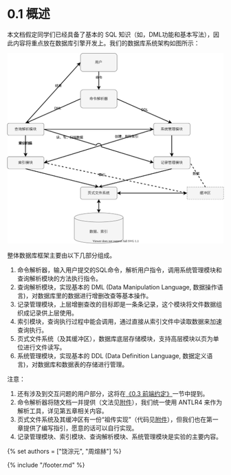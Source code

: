 # 0.1 概述

本文档假定同学们已经具备了基本的 SQL 知识（如，DML功能和基本写法），因此内容将重点放在数据库引擎开发上。我们的数据库系统架构如图所示：

![structure](structure.svg)


整体数据库框架主要由以下几部分组成。

1. 命令解析器，输入用户提交的SQL命令，解析用户指令，调用系统管理模块和查询解析模块的方法执行指令。
2. 查询解析模块，实现基本的 DML (Data Manipulation Language, 数据操作语言)，对数据库里的数据进行增删改查等基本操作。
3. 记录管理模块，上层增删查改的目标即是一条条记录，这个模块将文件数据组织成记录供上层使用。
4. 索引模块，查询执行过程中能会调用，通过直接从索引文件中读取数据来加速查询执行。
5. 页式文件系统（及其缓冲区），数据库底层存储模块，支持高层模块以页为单位进行文件读写。
6. 系统管理模块，实现基本的 DDL (Data Definition Language, 数据定义语言)，对数据库和数据表的存储进行管理。

注意：

1. 还有涉及到交互问题的用户部分，这将在[《0.3 前端约定》](./0-3-frontend.md)一节中提到。
2. 命令解析器将随文档一并提供（文法见[附件](../extra/files.md)），我们统一使用 ANTLR4 来作为解析工具，详见第五章相关内容。
3. 页式文件系统及其缓冲区有一份“祖传实现”（代码见[附件](../extra/files.md)），但我们也在第一章提供了编写指引，愿意的话可以自行实现。
4. 记录管理模块、索引模块、查询解析模块、系统管理模块是实验的主要内容。


{% set authors = ["饶淙元", "周煊赫"] %}

{% include "/footer.md" %}



